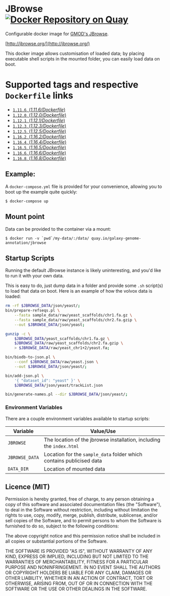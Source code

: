 # JBrowse [![Docker Repository on Quay](https://quay.io/repository/galaxy-genome-annotation/jbrowse/status "Docker Repository on Quay")](https://quay.io/repository/galaxy-genome-annotation/jbrowse)

Configurable docker image for [GMOD's JBrowse](https://github.com/gmod/jbrowse/).

[http://jbrowse.org/](http://jbrowse.org/)

This docker image allows customisation of loaded data; by placing
executable shell scripts in the mounted folder, you can easily load data
on boot.

# Supported tags and respective `Dockerfile` links

-   [`1.11.6`, (*1.11.6/Dockerfile*)](https://github.com/galaxy-genome-annotation/docker-jbrowse/blob/85291f193b318c7e7b96f58f7b326b852613e679/Dockerfile)
-   [`1.12.0`, (*1.12.0/Dockerfile*)](https://github.com/galaxy-genome-annotation/docker-jbrowse/blob/72f51bbf9126a5e2cfa9755c58be12c0b7dc55fd/Dockerfile)
-   [`1.12.1`, (*1.12.1/Dockerfile*)](https://github.com/galaxy-genome-annotation/docker-jbrowse/blob/a2d0717628a68b30cc9b9f93b63afa0971028024/Dockerfile)
-   [`1.12.3`, (*1.12.3/Dockerfile*)](https://github.com/galaxy-genome-annotation/docker-jbrowse/blob/d105c1a63a09ac16679e8af53b60e4da1bb703f4/Dockerfile)
-   [`1.12.5`, (*1.12.5/Dockerfile*)](https://github.com/galaxy-genome-annotation/docker-jbrowse/blob/ddd9462d79dcd5bcfb9458953400aac1d3c81144/Dockerfile)
-   [`1.16.2`, (*1.16.2/Dockerfile*)](https://github.com/galaxy-genome-annotation/docker-jbrowse/blob/b9c62f046e24aa51ee14fcc961df3d6b953141f9/Dockerfile)
-   [`1.16.4`, (*1.16.4/Dockerfile*)](https://github.com/galaxy-genome-annotation/docker-jbrowse/blob/ffd0831c318f40662b211aa72a64c1cb12bfb5ac/Dockerfile)
-   [`1.16.5`, (*1.16.5/Dockerfile*)](https://github.com/galaxy-genome-annotation/docker-jbrowse/blob/cea05e22af7a0f10af88f68f395ed2e5bc6a41db/Dockerfile)
-   [`1.16.6`, (*1.16.6/Dockerfile*)](https://github.com/galaxy-genome-annotation/docker-jbrowse/blob/0be583e86e5dea142186efaa8ab994e54ae29e97/Dockerfile)
-   [`1.16.8`, (*1.16.8/Dockerfile*)](https://github.com/galaxy-genome-annotation/docker-jbrowse/blob/3fd7acf923418899bf4c2840ecf8e6b44e92fa65/Dockerfile)


## Example:

A `docker-compose.yml` file is provided for your convenience, allowing you to boot up the example quite quickly:

```console
$ docker-compose up
```

## Mount point

Data can be provided to the container via a mount:

```console
$ docker run -v `pwd`/my-data/:/data/ quay.io/galaxy-genome-annotation/jbrowse
```

## Startup Scripts

Running the default JBrowse instance is likely uninteresting, and you'd like to
run it with your own data.

This is easy to do, just dump data in a folder and provide some `.sh` script(s)
to load that data on boot. Here is an example of how the volvox data is loaded:

```bash
rm -rf $JBROWSE_DATA/json/yeast/;
bin/prepare-refseqs.pl \
    --fasta sample_data/raw/yeast_scaffolds/chr1.fa.gz \
    --fasta sample_data/raw/yeast_scaffolds/chr2.fa.gzip \
    --out $JBROWSE_DATA/json/yeast;

gunzip -c \
    $JBROWSE_DATA/yeast_scaffolds/chr1.fa.gz \
    $JBROWSE_DATA/raw/yeast_scaffolds/chr2.fa.gzip \
    > $JBROWSE_DATA/raw/yeast_chr1+2/yeast.fa;

bin/biodb-to-json.pl \
    --conf $JBROWSE_DATA/raw/yeast.json \
    --out $JBROWSE_DATA/json/yeast/;

bin/add-json.pl \
    '{ "dataset_id": "yeast" }' \
    $JBROWSE_DATA/json/yeast/trackList.json

bin/generate-names.pl --dir $JBROWSE_DATA/json/yeast/;

```

### Environment Variables

There are a couple environment variables available to startup scripts:

Variable       | Value/Use
-------------- | ---
`JBROWSE`      | The location of the jbrowse installation, including the `index.html`
`JBROWSE_DATA` | Location for the `sample_data` folder which contains publicised data
`DATA_DIR`     | Location of mounted data

## Licence (MIT)

Permission is hereby granted, free of charge, to any person obtaining a copy of this software and associated documentation files (the "Software"), to deal in the Software without restriction, including without limitation the rights to use, copy, modify, merge, publish, distribute, sublicense, and/or sell copies of the Software, and to permit persons to whom the Software is furnished to do so, subject to the following conditions:

The above copyright notice and this permission notice shall be included in all copies or substantial portions of the Software.

THE SOFTWARE IS PROVIDED "AS IS", WITHOUT WARRANTY OF ANY KIND, EXPRESS OR IMPLIED, INCLUDING BUT NOT LIMITED TO THE WARRANTIES OF MERCHANTABILITY, FITNESS FOR A PARTICULAR PURPOSE AND NONINFRINGEMENT. IN NO EVENT SHALL THE AUTHORS OR COPYRIGHT HOLDERS BE LIABLE FOR ANY CLAIM, DAMAGES OR OTHER LIABILITY, WHETHER IN AN ACTION OF CONTRACT, TORT OR OTHERWISE, ARISING FROM, OUT OF OR IN CONNECTION WITH THE SOFTWARE OR THE USE OR OTHER DEALINGS IN THE SOFTWARE.
